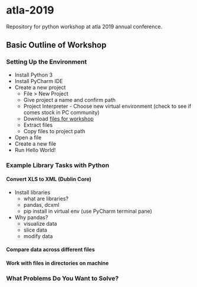 # atla-2019
Repository for python workshop at atla 2019 annual conference.

## Basic Outline of Workshop

### Setting Up the Environment

* Install Python 3
* Install PyCharm IDE
* Create a new project
    * File > New Project
    * Give project a name and confirm path
    * Project Interpreter - Choose new virtual environment (check to see if comes stock in PC community)
    * Download [files for workshop](https://github.com/iliff/atla-2019/archive/master.zip)
    * Extract files
    * Copy files to project path
* Open a file
* Create a new file
* Run Hello World!

### Example Library Tasks with Python

#### Convert XLS to XML (Dublin Core)

* Install libraries
    * what are libraries? 
    * pandas, dcxml
    * pip install in virtual env (use PyCharm terminal pane)
* Why pandas? 
    * visualize data
    * slice data
    * modify data

#### Compare data across different files

#### Work with files in directories on machine

### What Problems Do You Want to Solve?